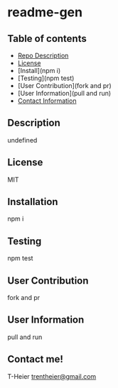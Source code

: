 # readme-gen

  ## Table of contents

  - [Repo Description](undefined)
  - [License](MIT)
  - [Install](npm i)
  - [Testing](npm test)
  - [User Contribution](fork and pr)
  - [User Information](pull and run)
  - [Contact Information](trentheier@gmail.com)

  ## Description

  undefined

  ## License

  MIT

  ## Installation

  npm i

  ## Testing

  npm test

  ## User Contribution

  fork and pr

  ## User Information

  pull and run

  ## Contact me!

  T-Heier
  trentheier@gmail.com

